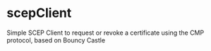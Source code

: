 # scepClient
Simple SCEP Client to request or revoke a certificate using the CMP protocol, based on Bouncy Castle
